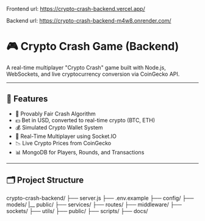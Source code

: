 Frontend url: https://crypto-crash-backend.vercel.app/

Backend url:  https://crypto-crash-backend-m4w8.onrender.com/
 # 🎮 Crypto Crash Game (Backend)

A real-time multiplayer "Crypto Crash" game built with Node.js, WebSockets, and live cryptocurrency conversion via CoinGecko API.

---

## 🔧 Features

- 🎲 Provably Fair Crash Algorithm
- 💵 Bet in USD, converted to real-time crypto (BTC, ETH)
- 💰 Simulated Crypto Wallet System
- 🔄 Real-Time Multiplayer using Socket.IO
- 📉 Live Crypto Prices from CoinGecko
- 📊 MongoDB for Players, Rounds, and Transactions

---

## 🗂️ Project Structure
crypto-crash-backend/
├── server.js
├── .env.example
├── config/
├── models/
|__ public/
├── services/
├── routes/
├── middleware/
├── sockets/
├── utils/
├── public/
├── scripts/
├── docs/


